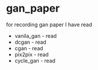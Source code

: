 # gan_paper
for recording gan paper I have read


- vanila_gan - read
- dcgan - read
- cgan - read
- pix2pix - read
- cycle_gan - read
